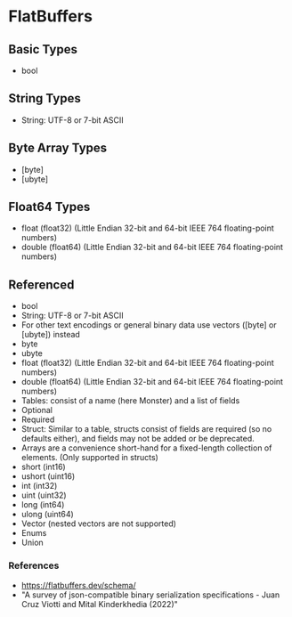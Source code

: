 # FlatBuffers

## Basic Types

* bool

## String Types

* String: UTF-8 or 7-bit ASCII

## Byte Array Types

* [byte]
* [ubyte]

## Float64 Types

* float (float32) (Little Endian 32-bit and 64-bit IEEE 764 floating-point numbers)
* double (float64) (Little Endian 32-bit and 64-bit IEEE 764 floating-point numbers)

## Referenced

* bool
* String: UTF-8 or 7-bit ASCII
* For other text encodings or general binary data use vectors ([byte] or [ubyte]) instead
* byte
* ubyte
* float (float32) (Little Endian 32-bit and 64-bit IEEE 764 floating-point numbers)
* double (float64) (Little Endian 32-bit and 64-bit IEEE 764 floating-point numbers)
* Tables: consist of a name (here Monster) and a list of fields
* Optional
* Required
* Struct: Similar to a table, structs consist of fields are required (so no defaults either), and fields may not be added or be deprecated.
* Arrays are a convenience short-hand for a fixed-length collection of elements. (Only supported in structs)
* short (int16)
* ushort (uint16)
* int (int32)
* uint (uint32)
* long (int64)
* ulong (uint64)
* Vector (nested vectors are not supported)
* Enums
* Union

### References

* https://flatbuffers.dev/schema/
* "A survey of json-compatible binary serialization specifications - Juan Cruz Viotti and Mital Kinderkhedia (2022)"